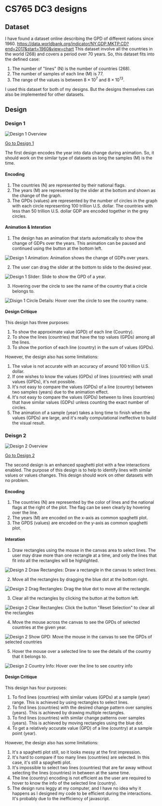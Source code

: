 # CS765 DC3 designs

## Dataset

I have found a dataset online describing the GPD of different nations since 1960. <https://data.worldbank.org/indicator/NY.GDP.MKTP.CD?end=2017&start=1960&view=chart> This dataset involve all the countries in the world (268) and covers a period over 70 years. So, this dataset fits into the defined case:

1. The number of "lines" (N) is the number of countries (268).
2. The number of samples of each line (M) is 77. 
3. The range of the values is between $8 \times 10^7$ and $8 \times 10^{13}$.

I used this dataset for both of my designs. But the designs themselves can also be implemented for other datasets. 

## Design

### Design 1

![Design 1 Overview]()

[Go to Design 1](design1/)

The first design encodes the year into data change during animation. So, it should work on the similar type of datasets as long the samples (M) is the time.

#### Encoding

1. The countries (N) are represented by their national flags.
2. The years (M) are represented by the slider at the bottom and shown as the change of the graph.
3. The GPDs (values) are represented by the number of circles in the graph with each circle representing 100 trillion U.S. dollar. The countries with less than 50 trillion U.S. dollar GDP are encoded together in the grey circles.

#### Animation & Interation

1. The design has an animation that starts automatically to show the change of GDPs over the years. This animation can be paused and continued using the button at the bottom left.

  ![Design 1 Animation: Animation shows the change of GDPs over years.]()

2. The user can drag the slider at the bottom to slide to the desired year.

  ![Design 1 Slider: Slide to show the GPD of a year.]()

3. Hovering over the circle to see the name of the country that a circle belongs to.

  ![Disign 1 Circle Details: Hover over the circle to see the country name.]()

#### Design Critique

This design has three purposes: 

1. To show the approximate value (GPD) of each line (Country). 
2. To show the lines (countries) that have the top values (GPDs) among all the lines.
3. To show the portion of each line (country) in the sum of values (GPDs).

However, the design also has some limitations:

1. The value is not accurate with an accuracy of around  100 trillion U.S. dollar.
2. If one wishes to know the values (GPDs) of lines (countries) with small values (GPDs), it's not possible.
3. It's not easy to compare the values (GPDs) of a line (country) between two samples (years) due to the animation effect.
4. It's not easy to compare the values (GPDs) between to lines (countries) that have similar values (GDPs) unless counting the exact number of circles.
5. The animation of a sample (year) takes a long time to finish when the values (GPDs) are large, and it's really computational ineffective to build the visual result.

### Deisgn 2

![Design 2 Overview]()

[Go to Design 2](design2/)

The second design is an enhanced spaghetti plot with a few interactions enabled. The purpose of this design is to help to identify lines with similar values or values changes. This design should work on other datasets with no problem.

#### Encoding

1. The countries (N) are represented by the color of lines and the national flags at the right of the plot. The flag can be seen clearly by hovering over the line.
2. The years (M) are encoded on the x-axis as common spaghetti plot.
3. The GPDS (values) are encoded on the y-axis as common spaghetti plot.

#### Interation

1. Draw rectangles using the mouse in the canvas area to select lines. The user may draw more than one rectangle at a time, and only the lines that fit into all the rectangles will be highlighted.

  ![Design 2 Draw Rectangles: Draw a rectangle in the canvas to select lines.]()

2. Move all the rectangles by dragging the blue dot at the bottom right.

  ![Design 2 Drag Rectangles: Drag the blue dot to move all the rectangle.]()

3. Clear all the rectangles by clicking the button at the bottom left.

  ![Design 2 Clear Rectangles: Click the button "Reset Selection" to clear all the rectangles]()

4. Move the mouse across the canvas to see the GPDs of selected countries at the given year.

  ![Design 2 Show GPD: Move the mouse in the canvas to see the GPDs of selected countries]()

5. Hover the mouse over a selected line to see the details of the country that it belongs to.

  ![Design 2 Country Info: Hover over the line to see country info]()

#### Design Critique

This design has four purposes: 

1. To find lines (countries) with similar values (GPDs) at a sample (year) range. This is achieved by using rectangles to select lines.
2. To find lines (countries) with the desired change pattern over samples (years). This is achieved by drawing multiple rectangles.
3. To find lines (countries) with similar change patterns over samples (years). This is achieved by moving rectangles using the blue dot.
4. To get a relatively accurate value (GPD) of a line (country) at a sample point (year).

However, the design also has some limitations:

1. It's a spaghetti plot still, so it looks messy at the first impression.
2. It's hard to compare if too many lines (countries) are selected. In this case, it's still a spaghetti plot.
3. It's impossible to select two lines (countries) that are far away without selecting the lines (countries) in between at the same time.
4. The line (country) encoding is not efficient as the user are required to hover to know the info of the selected line (country). 
5. The design runs leggy at my computer, and I have no idea why it happens as I designed my code to be efficient during the interactions. It's probably due to the inefficiency of javascript.

